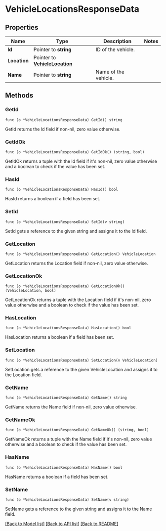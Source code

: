 # VehicleLocationsResponseData

## Properties

Name | Type | Description | Notes
------------ | ------------- | ------------- | -------------
**Id** | Pointer to **string** | ID of the vehicle. | 
**Location** | Pointer to [**VehicleLocation**](VehicleLocation.md) |  | 
**Name** | Pointer to **string** | Name of the vehicle. | 

## Methods

### GetId

`func (o *VehicleLocationsResponseData) GetId() string`

GetId returns the Id field if non-nil, zero value otherwise.

### GetIdOk

`func (o *VehicleLocationsResponseData) GetIdOk() (string, bool)`

GetIdOk returns a tuple with the Id field if it's non-nil, zero value otherwise
and a boolean to check if the value has been set.

### HasId

`func (o *VehicleLocationsResponseData) HasId() bool`

HasId returns a boolean if a field has been set.

### SetId

`func (o *VehicleLocationsResponseData) SetId(v string)`

SetId gets a reference to the given string and assigns it to the Id field.

### GetLocation

`func (o *VehicleLocationsResponseData) GetLocation() VehicleLocation`

GetLocation returns the Location field if non-nil, zero value otherwise.

### GetLocationOk

`func (o *VehicleLocationsResponseData) GetLocationOk() (VehicleLocation, bool)`

GetLocationOk returns a tuple with the Location field if it's non-nil, zero value otherwise
and a boolean to check if the value has been set.

### HasLocation

`func (o *VehicleLocationsResponseData) HasLocation() bool`

HasLocation returns a boolean if a field has been set.

### SetLocation

`func (o *VehicleLocationsResponseData) SetLocation(v VehicleLocation)`

SetLocation gets a reference to the given VehicleLocation and assigns it to the Location field.

### GetName

`func (o *VehicleLocationsResponseData) GetName() string`

GetName returns the Name field if non-nil, zero value otherwise.

### GetNameOk

`func (o *VehicleLocationsResponseData) GetNameOk() (string, bool)`

GetNameOk returns a tuple with the Name field if it's non-nil, zero value otherwise
and a boolean to check if the value has been set.

### HasName

`func (o *VehicleLocationsResponseData) HasName() bool`

HasName returns a boolean if a field has been set.

### SetName

`func (o *VehicleLocationsResponseData) SetName(v string)`

SetName gets a reference to the given string and assigns it to the Name field.


[[Back to Model list]](../README.md#documentation-for-models) [[Back to API list]](../README.md#documentation-for-api-endpoints) [[Back to README]](../README.md)


